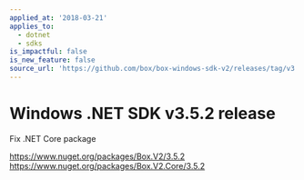 ```yaml
---
applied_at: '2018-03-21'
applies_to:
  - dotnet
  - sdks
is_impactful: false
is_new_feature: false
source_url: 'https://github.com/box/box-windows-sdk-v2/releases/tag/v3.5.2'
---
```


# Windows .NET SDK v3.5.2 release

Fix .NET Core package

https://www.nuget.org/packages/Box.V2/3.5.2
https://www.nuget.org/packages/Box.V2.Core/3.5.2